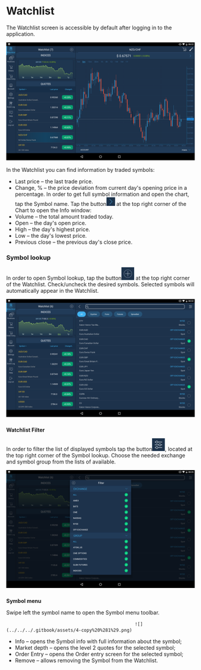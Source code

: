 # Watchlist


The Watchlist screen is accessible by default after logging in to the application.

![](../../../.gitbook/assets/watchlist1.png)


In the Watchlist you can find information by traded symbols:

* Last price – the last trade price.
* Change, % – the price deviation from current day's opening price in a percentage. In order to get full symbol information and open the chart, tap the Symbol name. Tap the button![](../../../.gitbook/assets/arrow-right%20%281%29.jpg)
  at the top right corner of the Chart to open the Info window:
* Volume – the total amount traded today.
* Open – the day's open price.
* High – the day's highest price.
* Low – the day's lowest price.
* Previous close – the previous day's close price.

### **Symbol lookup** 

In order to open Symbol lookup, tap the button![](../../../.gitbook/assets/add%20%283%29.jpg)
at the top right corner of the Watchlist. Check/uncheck the desired symbols. Selected symbols will automatically appear in the Watchlist.

![](../../../.gitbook/assets/2%20%289%29.png)

### 
**Watchlist Filter**

 In order to filter the list of displayed symbols tap the button![](../../../.gitbook/assets/filter%20%282%29.jpg), 
located at the top right corner of the Symbol lookup. Choose the needed exchange and symbol group from the lists of available.

![](../../../.gitbook/assets/3%20%2815%29.png)

### 
**Symbol menu**

Swipe left the symbol name to open the Symbol menu toolbar.

                                                    ![](../../../.gitbook/assets/4-copy%20%281%29.png) 

* Info – opens the Symbol info with full information about the symbol;
* Market depth – opens the level 2 quotes for the selected symbol;
* Order Entry – opens the Order entry screen for the selected symbol;
* Remove – allows removing the Symbol from the Watchlist.


